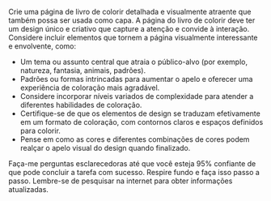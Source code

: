  
Crie uma página de livro de colorir detalhada e visualmente atraente que também possa ser usada como capa. A página do livro de colorir deve ter um design único e criativo que capture a atenção e convide à interação. Considere incluir elementos que tornem a página visualmente interessante e envolvente, como:

- Um tema ou assunto central que atraia o público-alvo (por exemplo, natureza, fantasia, animais, padrões).
- Padrões ou formas intrincadas para aumentar o apelo e oferecer uma experiência de coloração mais agradável.
- Considere incorporar níveis variados de complexidade para atender a diferentes habilidades de coloração.
- Certifique-se de que os elementos de design se traduzam efetivamente em um formato de coloração, com contornos claros e espaços definidos para colorir.
- Pense em como as cores e diferentes combinações de cores podem realçar o apelo visual do design quando finalizado.

Faça-me perguntas esclarecedoras até que você esteja 95% confiante de que pode concluir a tarefa com sucesso. Respire fundo e faça isso passo a passo. Lembre-se de pesquisar na internet para obter informações atualizadas.
```